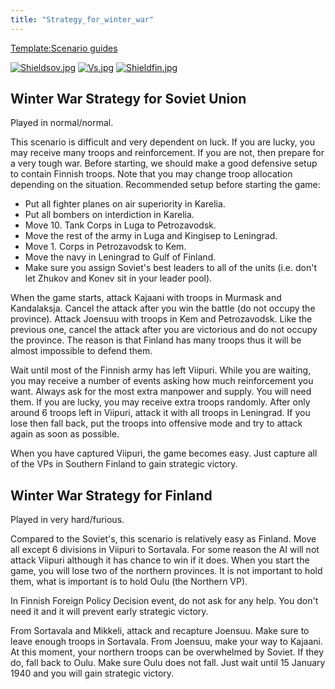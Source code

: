```yaml
---
title: "Strategy_for_winter_war"
---
```


[Template:Scenario
guides](/index.php?title=Template:Scenario_guides&action=edit&redlink=1 "Template:Scenario guides (page does not exist)")

[![Shieldsov.jpg](/images/1/1c/Shieldsov.jpg)](/File:Shieldsov.jpg)
[![Vs.jpg](/images/9/93/Vs.jpg)](/File:Vs.jpg)
[![Shieldfin.jpg](/images/0/05/Shieldfin.jpg)](/File:Shieldfin.jpg)

##  Winter War Strategy for Soviet Union 

Played in normal/normal.

This scenario is difficult and very dependent on luck. If you are lucky,
you may receive many troops and reinforcement. If you are not, then
prepare for a very tough war. Before starting, we should make a good
defensive setup to contain Finnish troops. Note that you may change
troop allocation depending on the situation. Recommended setup before
starting the game:

-   Put all fighter planes on air superiority in Karelia.
-   Put all bombers on interdiction in Karelia.
-   Move 10. Tank Corps in Luga to Petrozavodsk.
-   Move the rest of the army in Luga and Kingisep to Leningrad.
-   Move 1. Corps in Petrozavodsk to Kem.
-   Move the navy in Leningrad to Gulf of Finland.
-   Make sure you assign Soviet's best leaders to all of the units (i.e.
    don't let Zhukov and Konev sit in your leader pool).

When the game starts, attack Kajaani with troops in Murmask and
Kandalaksja. Cancel the attack after you win the battle (do not occupy
the province). Attack Joensuu with troops in Kem and Petrozavodsk. Like
the previous one, cancel the attack after you are victorious and do not
occupy the province. The reason is that Finland has many troops thus it
will be almost impossible to defend them.

Wait until most of the Finnish army has left Viipuri. While you are
waiting, you may receive a number of events asking how much
reinforcement you want. Always ask for the most extra manpower and
supply. You will need them. If you are lucky, you may receive extra
troops randomly. After only around 6 troops left in Viipuri, attack it
with all troops in Leningrad. If you lose then fall back, put the troops
into offensive mode and try to attack again as soon as possible.

When you have captured Viipuri, the game becomes easy. Just capture all
of the VPs in Southern Finland to gain strategic victory.

##  Winter War Strategy for Finland 

Played in very hard/furious.

Compared to the Soviet's, this scenario is relatively easy as Finland.
Move all except 6 divisions in Viipuri to Sortavala. For some reason the
AI will not attack Viipuri although it has chance to win if it does.
When you start the game, you will lose two of the northern provinces. It
is not important to hold them, what is important is to hold Oulu (the
Northern VP).

In Finnish Foreign Policy Decision event, do not ask for any help. You
don't need it and it will prevent early strategic victory.

From Sortavala and Mikkeli, attack and recapture Joensuu. Make sure to
leave enough troops in Sortavala. From Joensuu, make your way to
Kajaani. At this moment, your northern troops can be overwhelmed by
Soviet. If they do, fall back to Oulu. Make sure Oulu does not fall.
Just wait until 15 January 1940 and you will gain strategic victory.
